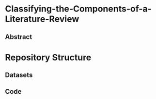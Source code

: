 # Classifying-the-Components-of-a-Literature-Review

## Abstract

# Repository Structure

## Datasets

## Code
